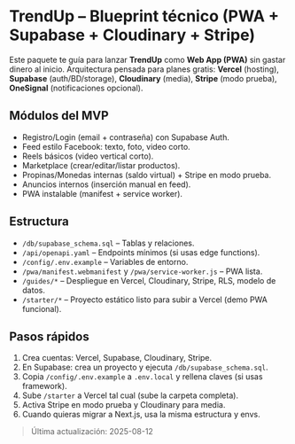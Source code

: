 # TrendUp – Blueprint técnico (PWA + Supabase + Cloudinary + Stripe)

Este paquete te guía para lanzar **TrendUp** como **Web App (PWA)** sin gastar dinero al inicio.
Arquitectura pensada para planes gratis: **Vercel** (hosting), **Supabase** (auth/BD/storage),
**Cloudinary** (media), **Stripe** (modo prueba), **OneSignal** (notificaciones opcional).

## Módulos del MVP
- Registro/Login (email + contraseña) con Supabase Auth.
- Feed estilo Facebook: texto, foto, video corto.
- Reels básicos (video vertical corto).
- Marketplace (crear/editar/listar productos).
- Propinas/Monedas internas (saldo virtual) + Stripe en modo prueba.
- Anuncios internos (inserción manual en feed).
- PWA instalable (manifest + service worker).

## Estructura
- `/db/supabase_schema.sql` – Tablas y relaciones.
- `/api/openapi.yaml` – Endpoints mínimos (si usas edge functions).
- `/config/.env.example` – Variables de entorno.
- `/pwa/manifest.webmanifest` y `/pwa/service-worker.js` – PWA lista.
- `/guides/*` – Despliegue en Vercel, Cloudinary, Stripe, RLS, modelo de datos.
- `/starter/*` – Proyecto estático listo para subir a Vercel (demo PWA funcional).

## Pasos rápidos
1. Crea cuentas: Vercel, Supabase, Cloudinary, Stripe.
2. En Supabase: crea un proyecto y ejecuta `/db/supabase_schema.sql`.
3. Copia `/config/.env.example` a `.env.local` y rellena claves (si usas framework).
4. Sube `/starter` a Vercel tal cual (sube la carpeta completa).
5. Activa Stripe en modo prueba y Cloudinary para media.
6. Cuando quieras migrar a Next.js, usa la misma estructura y envs.

> Última actualización: 2025-08-12

